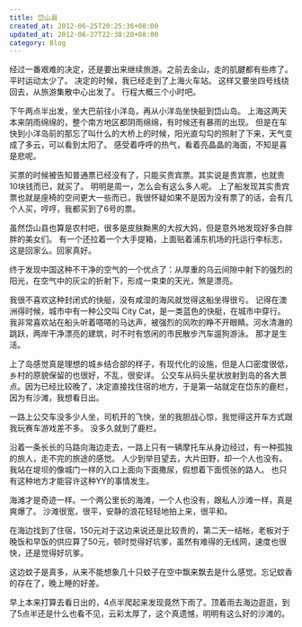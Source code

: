 ```yaml
---
title: 岱山县
created_at: 2012-06-25T20:25:36+08:00
updated_at: 2012-06-27T22:38:20+08:00
category: Blog
---
```


经过一番艰难的决定，还是要出来继续旅游。之前去金山，走的肌腱都有些疼了。平时运动太少了。
决定的时候，我已经走到了上海火车站。
这样又要坐四号线绕回去，从旅游集散中心出发了。
行程大概三个小时吧。

下午两点半出发，坐大巴前往小洋岛，再从小洋岛坐快艇到岱山岛。
上海这两天本来阴雨绵绵的，整个南方地区都阴雨绵绵，有时候还有暴雨的出现。
但是在车快到小洋岛前的那忘了叫什么的大桥上的时候，阳光直勾勾的照射了下来，天气变成了多云，可以看到太阳了。
感受着呼呼的热气，看着亮晶晶的海面，不知是喜是悲呢。

买票的时候被告知普通票已经没有了，只能买贵宾票。其实说是贵宾票，也就贵10块钱而已，就买了。
明明是周一，怎么会有这么多人呢。
上了船发现其实贵宾票也就是座椅的空间更大一些而已，我很怀疑如果不是因为没有票了的话，会有几个人买，哼哼，我都买到了6号的票。

虽然岱山县也算是农村吧，很多是皮肤黝黑的大叔大妈，但是意外地发现好多白胖胖的美女们。
有一个还拉着一个大手提箱，上面贴着浦东机场的托运行李标志，这是回家么。回家真好。

终于发现中国这种不干净的空气的一个优点了：从厚重的乌云间隙中射下的强烈的阳光，在空气中的灰尘的折射下，形成一束束的天光，煞是漂亮。

我很不喜欢这种封闭式的快艇，没有咸湿的海风就觉得这船坐得很亏。
记得在澳洲得时候，城市中有一种公交叫 City Cat，是一类蓝色的快艇，在城市中穿行。
我非常喜欢站在船头听着嗒嗒的马达声，被强烈的风吹的睁不开眼睛。河水清澈的跳跃，两岸干净漂亮的建筑，时不时有悠闲的市民散步汽车遛狗游泳。
那才是生活。

上了岛感觉真是理想的城乡结合部的样子，有现代化的设施，但是人口密度很低，乡村的原貌保留的也很好，不乱，很安详。
公交车从码头星状放射到岛的各大景点。因为已经比较晚了，决定直接找住宿的地方，于是第一站就定在岱东的鹿栏，因为有沙滩，我想看日出。

一路上公交车没多少人坐，司机开的飞快，坐的我胆战心惊，我觉得这开车方式跟我玩赛车游戏差不多。
没多久就到了鹿栏。

沿着一条长长的马路向海边走去，一路上只有一辆摩托车从身边经过，有一种孤独的旅人，走不完的旅途的感觉。
人少到举目望去，大片田野，却一个人也没有。
我站在堤坝的像城门一样的入口上面向下面撒尿，假想着下面慌张的路人。
也只有这种地方才能容许这种YY的事情发生。

海滩才是奇迹一样。一个两公里长的海滩，一个人也没有，跟私人沙滩一样，真是爽爆了。
沙滩很宽，很平，安静的浪花轻轻地拍上来，很平和。

在海边找到了住宿，150元对于这边来说还是比较贵的，第二天一结帐，老板对于晚饭和早饭的供应算了50元，顿时觉得好坑爹，虽然有难得的无线网，速度也很快，还是觉得好坑爹。

这边蚊子是真多，从来不能想象几十只蚊子在空中飘来飘去是什么感觉。忘记蚊香的存在了，晚上睡的好差。

早上本来打算去看日出的，4点半爬起来发现竟然下雨了。顶着雨去海边逛逛，到了5点半还是什么也看不见，云彩太厚了，这个真遗憾，明明有这么好的沙滩的。
